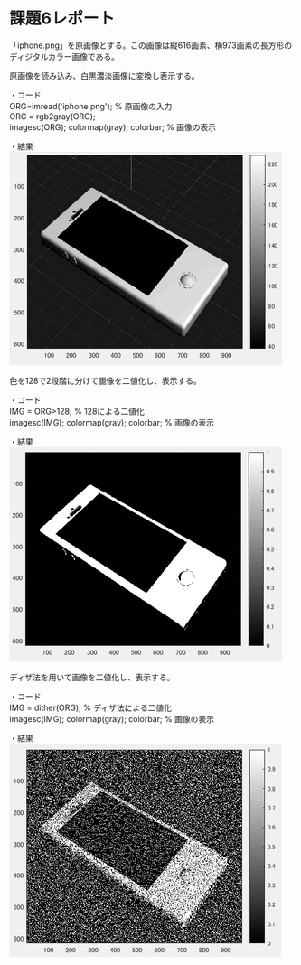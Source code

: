 # 課題6レポート

「iphone.png」を原画像とする。この画像は縦616画素、横973画素の長方形のディジタルカラー画像である。

原画像を読み込み、白黒濃淡画像に変換し表示する。

・コード  
ORG=imread('iphone.png'); % 原画像の入力  
ORG = rgb2gray(ORG);  
imagesc(ORG); colormap(gray); colorbar; % 画像の表示

・結果  
![6-1](https://github.com/KentaroNii/MATLAB/blob/master/課題6/6-1.PNG)

色を128で2段階に分けて画像を二値化し、表示する。

・コード  
IMG = ORG>128; % 128による二値化  
imagesc(IMG); colormap(gray); colorbar; % 画像の表示

・結果  
![6-2](https://github.com/KentaroNii/MATLAB/blob/master/課題6/6-2.PNG)

ディザ法を用いて画像を二値化し、表示する。

・コード  
IMG = dither(ORG); % ディザ法による二値化  
imagesc(IMG); colormap(gray); colorbar; % 画像の表示

・結果  
![6-3](https://github.com/KentaroNii/MATLAB/blob/master/課題6/6-3.PNG)
